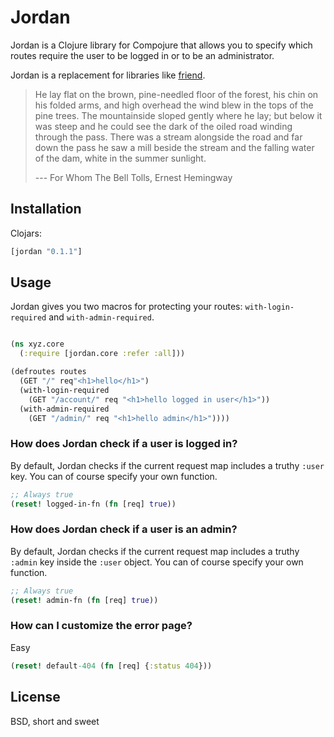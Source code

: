 Jordan
======

Jordan is a Clojure library for Compojure that allows you to specify which
routes require the user to be logged in or to be an administrator.

Jordan is a replacement for libraries like [friend][1].

[1]: https://github.com/cemerick/friend

> He lay flat on the brown, pine-needled floor of the forest, his chin on his
> folded arms, and high overhead the wind blew in the tops of the pine trees.
> The mountainside sloped gently where he lay; but below it was steep and he
> could see the dark of the oiled road winding through the pass. There was a
> stream alongside the road and far down the pass he saw a mill beside the
> stream and the falling water of the dam, white in the summer sunlight.
>
> --- For Whom The Bell Tolls, Ernest Hemingway

Installation
------------

Clojars:

``` clojure
[jordan "0.1.1"]
```

Usage
-----

Jordan gives you two macros for protecting your routes: `with-login-required`
and `with-admin-required`.

``` clojure

(ns xyz.core
  (:require [jordan.core :refer :all]))

(defroutes routes
  (GET "/" req"<h1>hello</h1>")
  (with-login-required
    (GET "/account/" req "<h1>hello logged in user</h1>"))
  (with-admin-required
    (GET "/admin/" req "<h1>hello admin</h1>"))))

```

### How does Jordan check if a user is logged in?

By default, Jordan checks if the current request map includes a truthy `:user`
key.  You can of course specify your own function.

``` clojure
;; Always true
(reset! logged-in-fn (fn [req] true))
```

### How does Jordan check if a user is an admin?

By default, Jordan checks if the current request map includes a truthy `:admin`
key inside the `:user` object.  You can of course specify your own function.

``` clojure
;; Always true
(reset! admin-fn (fn [req] true))
```

### How can I customize the error page?

Easy

``` clojure
(reset! default-404 (fn [req] {:status 404}))
```

License
-------

BSD, short and sweet
